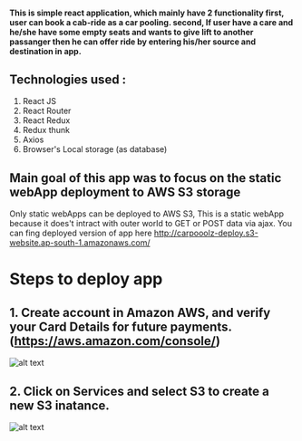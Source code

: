 #### This is simple react application, which mainly have 2 functionality first, user can book a cab-ride as a car pooling. second, If user have a care and he/she have some empty seats and wants to give lift to another passanger then he can offer ride by entering his/her source and destination in app.

## Technologies used :
1. React JS
2. React Router
3. React Redux
4. Redux thunk
5. Axios
6. Browser's Local storage (as database)

## Main goal of this app was to focus on the static webApp deployment to AWS S3 storage
Only static webApps can be deployed to AWS S3, This is a static webApp because it does't intract with outer world to GET or POST data via ajax. You can fing deployed version of app here http://carpooolz-deploy.s3-website.ap-south-1.amazonaws.com/

# Steps to deploy app
## 1. Create account in Amazon AWS, and verify your Card Details for future payments. (https://aws.amazon.com/console/) 
![alt text](https://user-images.githubusercontent.com/26189907/85405704-70ba8480-b57e-11ea-8cbd-25e055064bd0.png)

## 2. Click on Services and select S3 to create a new S3 inatance.
![alt text](https://user-images.githubusercontent.com/26189907/85406500-8c725a80-b57f-11ea-9026-1bdc85ac9e23.png)

